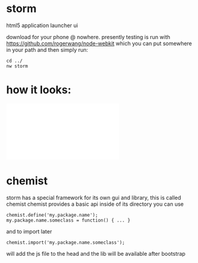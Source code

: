 storm
=====

html5 application launcher ui

download for your phone @ nowhere.
presently testing is run with https://github.com/rogerwang/node-webkit
which you can put somewhere in your path and then simply run:
	
	cd ../
	nw storm
	
how it looks:
=====

![Screenshot would be here..](/docs/launch.pgn "Stormlooks")
	
chemist
====

storm has a special framework for its own gui and library, this is called chemist
chemist provides a basic api inside of its directory you can use

	chemist.define('my.package.name');
	my.package.name.someclass = function() { ... }
	
and to import later

	chemist.import('my.package.name.someclass');
	
will add the js file to the head and the lib will be available after bootstrap